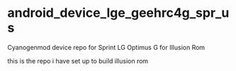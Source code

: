 android_device_lge_geehrc4g_spr_us
==================================

Cyanogenmod device repo for Sprint LG Optimus G for Illusion Rom

this is the repo i have set up to build illusion rom
